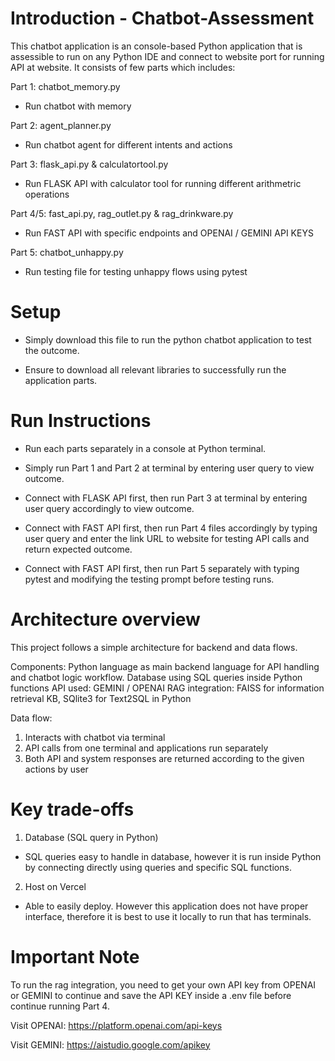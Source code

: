 # Introduction - Chatbot-Assessment
This chatbot application is an console-based Python application that is assessible to run on any Python IDE and connect to website port for running API at website. It consists of few parts which includes:

Part 1: chatbot_memory.py 
- Run chatbot with memory 

Part 2: agent_planner.py 
- Run chatbot agent for different intents and actions

Part 3: flask_api.py & calculatortool.py 
- Run FLASK API with calculator tool for running different arithmetric operations 

Part 4/5: fast_api.py, rag_outlet.py & rag_drinkware.py 
- Run FAST API with specific endpoints and OPENAI / GEMINI API KEYS

Part 5: chatbot_unhappy.py 
- Run testing file for testing unhappy flows using pytest


# Setup 
- Simply download this file to run the python chatbot application to test the outcome.
  
- Ensure to download all relevant libraries to successfully run the application parts.


# Run Instructions
- Run each parts separately in a console at Python terminal.
  
- Simply run Part 1 and Part 2 at terminal by entering user query to view outcome.
  
- Connect with FLASK API first, then run Part 3 at terminal by entering user query accordingly to view outcome.
  
- Connect with FAST API first, then run Part 4 files accordingly by typing user query and enter the link URL to website for testing API calls and return expected outcome.
  
- Connect with FAST API first, then run Part 5 separately with typing pytest and modifying the testing prompt before testing runs.


# Architecture overview 
This project follows a simple architecture for backend and data flows. 

Components:
Python language as main backend language for API handling and chatbot logic workflow. 
Database using SQL queries inside Python functions
API used: GEMINI / OPENAI 
RAG integration: FAISS for information retrieval KB, SQlite3 for Text2SQL in Python

Data flow:
1. Interacts with chatbot via terminal
2. API calls from one terminal and applications run separately
3. Both API and system responses are returned according to the given actions by user

# Key trade-offs 
1. Database (SQL query in Python)

- SQL queries easy to handle in database, however it is run inside Python by connecting directly using queries and specific SQL functions.

2. Host on Vercel

- Able to easily deploy. However this application does not have proper interface, therefore it is best to use it locally to run that has terminals. 


# Important Note 
To run the rag integration, you need to get your own API key from OPENAI or GEMINI to continue and save the API KEY inside a .env file before continue running Part 4.

Visit OPENAI: https://platform.openai.com/api-keys

Visit GEMINI: https://aistudio.google.com/apikey
